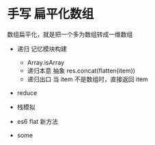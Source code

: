 # 手写 扁平化数组

数组扁平化，就是把一个多为数组转成一维数组

- 递归
    记忆模块构建
    - Array.isArray
    - 递归本意 抽象
        res.concat(flatten(item))
    - 递归出口
        当 item 不是数组时，直接返回 item

- reduce
- 栈模拟
- es6 flat 新方法
- some